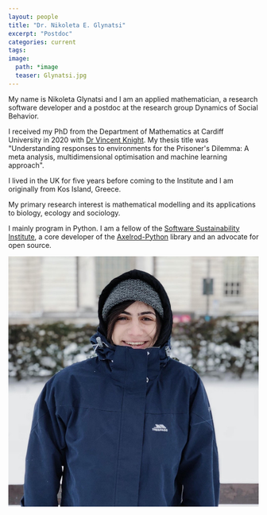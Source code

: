 ```yaml
---
layout: people
title: "Dr. Nikoleta E. Glynatsi"
excerpt: "Postdoc"
categories: current
tags:
image:
  path: *image
  teaser: Glynatsi.jpg
---
```


My name is Nikoleta Glynatsi and I am an applied mathematician, a research
software developer and a postdoc at the research group Dynamics
of Social Behavior.

I received my PhD from the Department of Mathematics at Cardiff University in
2020 with [Dr Vincent Knight](https://twitter.com/drvinceknight).
My thesis title was "Understanding responses to
environments for the Prisoner's Dilemma: A meta analysis, multidimensional
optimisation and machine learning approach".

I lived in the UK for five years before coming to the Institute and
I am originally from Kos Island, Greece.

My primary research interest is mathematical modelling and its applications to
biology, ecology and sociology.

I mainly program in Python. I am a fellow of the [Software Sustainability Institute](https://www.software.ac.uk),
a core developer of the [Axelrod-Python](https://github.com/Axelrod-Python/Axelrod) library and an
advocate for open source.


<div id="socialMedia" style="text-align:center">
    <a href="mailto:glynatsi@evolbio.mpg.de"><i style="font-size:24px" class="fa fa-envelope"></i></a>
    <a href="https://github.com/Nikoleta-v3"><i style="font-size:24px" class="fa fa-github"></i></a>
    <a href="https://twitter.com/NikoletaGlyn"><i style="font-size:24px" class="fa fa-twitter"></i></a>
    <a href="https://nikoleta-v3.github.io"><i style="font-size:24px" class="fa fa-home"></i></a>
    <a href="https://www.linkedin.com/in/nikoleta-e-glynatsi-771872123/"><i style="font-size:24px" class="fa fa-linkedin"></i></a>
</div>

<img src="../../images/Glynatsi.jpg" class="center">

